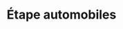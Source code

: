 ---
title: "Étape automobiles"
url: /colleville-montgomery/etape-automobiles/
shop: réparation de voitures
---